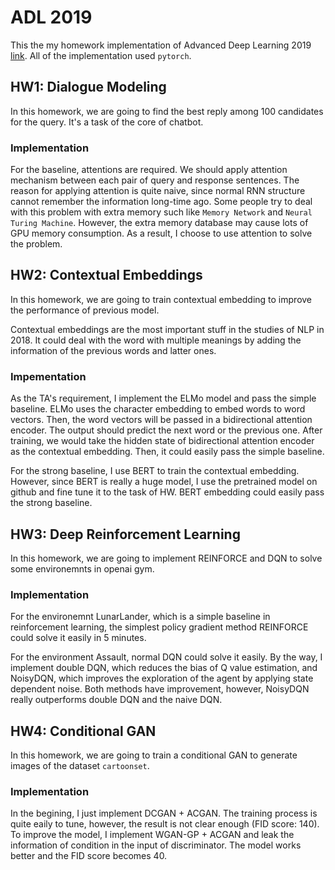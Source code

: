 # ADL 2019
This the my homework implementation of Advanced Deep Learning 2019 [link](https://www.csie.ntu.edu.tw/~miulab/s107-adl/index.html).
All of the implementation used `pytorch`.

## HW1: Dialogue Modeling
In this homework, we are going to find the best reply among 100 candidates for the query. It's a task of the core of chatbot.


### Implementation
For the baseline, attentions are required. We should apply attention mechanism between each pair of query and response sentences. The reason for applying attention is quite naive, since normal RNN structure cannot remember the information long-time ago. Some people try to deal with this problem with extra memory such like `Memory Network` and `Neural Turing Machine`. However, the extra memory database may cause lots of GPU memory consumption. As a result, I choose to use attention to solve the problem.


## HW2: Contextual Embeddings
In this homework, we are going to train contextual embedding to improve the performance of previous model.

Contextual embeddings are the most important stuff in the studies of NLP in 2018. It could deal with the word with multiple meanings by adding the information of the previous words and latter ones.

### Impementation
As the TA's requirement, I implement the ELMo model and pass the simple baseline. ELMo uses the character embedding to embed words to word vectors. Then, the word vectors will be passed in a bidirectional attention encoder. The output should predict the next word or the previous one. After training, we would take the hidden state of bidirectional attention encoder as the contextual embedding. Then, it could easily pass the simple baseline.

For the strong baseline, I use BERT to train the contextual embedding. However, since BERT is really a huge model, I use the pretrained model on github and fine tune it to the task of HW. BERT embedding could easily pass the strong baseline.

## HW3: Deep Reinforcement Learning
In this homework, we are going to implement REINFORCE and DQN to solve some environemnts in openai gym.


### Implementation
For the environemnt LunarLander, which is a simple baseline in reinforcement learning, the simplest policy gradient method REINFORCE could solve it easily in 5 minutes.

For the environment Assault, normal DQN could solve it easily. By the way, I implement double DQN, which reduces the bias of Q value estimation, and NoisyDQN, which improves the exploration of the agent by applying state dependent noise. Both methods have improvement, however, NoisyDQN really outperforms double DQN and the naive DQN.


## HW4: Conditional GAN
In this homework, we are going to train a conditional GAN to generate images of the dataset `cartoonset`.


### Implementation
In the begining, I just implement DCGAN + ACGAN. The training process is quite eaily to tune, however, the result is not clear enough (FID score: 140). To improve the model, I implement WGAN-GP + ACGAN and leak the information of condition in the input of discriminator. The model works better and the FID score becomes 40.



